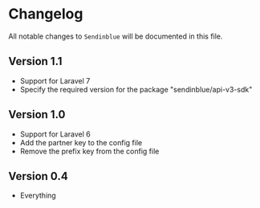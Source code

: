 # Changelog

All notable changes to `Sendinblue` will be documented in this file.

## Version 1.1

- Support for Laravel 7
- Specify the required version for the package "sendinblue/api-v3-sdk"

## Version 1.0

- Support for Laravel 6
- Add the partner key to the config file
- Remove the prefix key from the config file

## Version 0.4

- Everything

